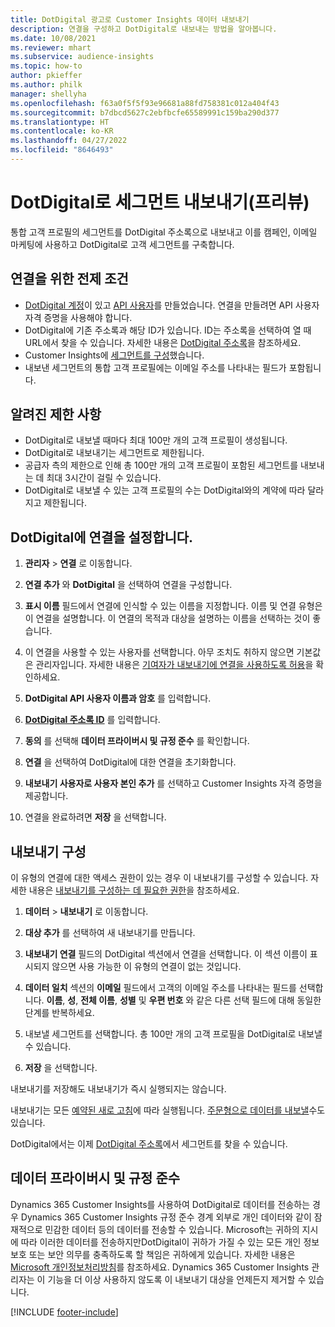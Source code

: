```yaml
---
title: DotDigital 광고로 Customer Insights 데이터 내보내기
description: 연결을 구성하고 DotDigital로 내보내는 방법을 알아봅니다.
ms.date: 10/08/2021
ms.reviewer: mhart
ms.subservice: audience-insights
ms.topic: how-to
author: pkieffer
ms.author: philk
manager: shellyha
ms.openlocfilehash: f63a0f5f5f93e96681a88fd758381c012a404f43
ms.sourcegitcommit: b7dbcd5627c2ebfbcfe65589991c159ba290d377
ms.translationtype: HT
ms.contentlocale: ko-KR
ms.lasthandoff: 04/27/2022
ms.locfileid: "8646493"
---
```

# <a name="export-segments-to-dotdigital-preview"></a>DotDigital로 세그먼트 내보내기(프리뷰)

통합 고객 프로필의 세그먼트를 DotDigital 주소록으로 내보내고 이를 캠페인, 이메일 마케팅에 사용하고 DotDigital로 고객 세그먼트를 구축합니다. 

## <a name="prerequisites-for-a-connection"></a>연결을 위한 전제 조건

-   [DotDigital 계정](https://dotdigital.com/)이 있고 [API 사용자](https://support.dotdigital.com/hc/articles/115001718730-How-do-I-create-an-API-user)를 만들었습니다. 연결을 만들려면 API 사용자 자격 증명을 사용해야 합니다.
-   DotDigital에 기존 주소록과 해당 ID가 있습니다. ID는 주소록을 선택하여 열 때 URL에서 찾을 수 있습니다. 자세한 내용은 [DotDigital 주소록](https://support.dotdigital.com/hc/articles/212211968-Creating-an-address-book)을 참조하세요.
-   Customer Insights에 [세그먼트를 구성](segments.md)했습니다.
-   내보낸 세그먼트의 통합 고객 프로필에는 이메일 주소를 나타내는 필드가 포함됩니다.

## <a name="known-limitations"></a>알려진 제한 사항

- DotDigital로 내보낼 때마다 최대 100만 개의 고객 프로필이 생성됩니다.
- DotDigital로 내보내기는 세그먼트로 제한됩니다.
- 공급자 측의 제한으로 인해 총 100만 개의 고객 프로필이 포함된 세그먼트를 내보내는 데 최대 3시간이 걸릴 수 있습니다. 
- DotDigital로 내보낼 수 있는 고객 프로필의 수는 DotDigital와의 계약에 따라 달라지고 제한됩니다.

## <a name="set-up-connection-to-dotdigital"></a>DotDigital에 연결을 설정합니다.

1. **관리자** > **연결** 로 이동합니다.

1. **연결 추가** 와 **DotDigital** 을 선택하여 연결을 구성합니다.

1. **표시 이름** 필드에서 연결에 인식할 수 있는 이름을 지정합니다. 이름 및 연결 유형은 이 연결을 설명합니다. 이 연결의 목적과 대상을 설명하는 이름을 선택하는 것이 좋습니다.

1. 이 연결을 사용할 수 있는 사용자를 선택합니다. 아무 조치도 취하지 않으면 기본값은 관리자입니다. 자세한 내용은 [기여자가 내보내기에 연결을 사용하도록 허용](connections.md#allow-contributors-to-use-a-connection-for-exports)을 확인하세요.

1. **DotDigital API 사용자 이름과 암호** 를 입력합니다. 

1. **[DotDigital 주소록 ID](https://support.dotdigital.com/hc/articles/212211968-Creating-an-address-book)** 를 입력합니다.

1. **동의** 를 선택해 **데이터 프라이버시 및 규정 준수** 를 확인합니다.

1. **연결** 을 선택하여 DotDigital에 대한 연결을 초기화합니다.

1. **내보내기 사용자로 사용자 본인 추가** 를 선택하고 Customer Insights 자격 증명을 제공합니다.

1. 연결을 완료하려면 **저장** 을 선택합니다. 

## <a name="configure-an-export"></a>내보내기 구성

이 유형의 연결에 대한 액세스 권한이 있는 경우 이 내보내기를 구성할 수 있습니다. 자세한 내용은 [내보내기를 구성하는 데 필요한 권한](export-destinations.md#set-up-a-new-export)을 참조하세요.

1. **데이터** > **내보내기** 로 이동합니다.

1. **대상 추가** 를 선택하여 새 내보내기를 만듭니다.

1. **내보내기 연결** 필드의 DotDigital 섹션에서 연결을 선택합니다. 이 섹션 이름이 표시되지 않으면 사용 가능한 이 유형의 연결이 없는 것입니다.


1. **데이터 일치** 섹션의 **이메일** 필드에서 고객의 이메일 주소를 나타내는 필드를 선택합니다. **이름**, **성**, **전체 이름**, **성별** 및 **우편 번호** 와 같은 다른 선택 필드에 대해 동일한 단계를 반복하세요.

1. 내보낼 세그먼트를 선택합니다. 총 100만 개의 고객 프로필을 DotDigital로 내보낼 수 있습니다.

1. **저장** 을 선택합니다.

내보내기를 저장해도 내보내기가 즉시 실행되지는 않습니다.

내보내기는 모든 [예약된 새로 고침](system.md#schedule-tab)에 따라 실행됩니다. [주문형으로 데이터를 내보낼](export-destinations.md#run-exports-on-demand)수도 있습니다. 
 
DotDigital에서는 이제 [DotDigital 주소록](https://support.dotdigital.com/hc/articles/212211968-Creating-an-address-book)에서 세그먼트를 찾을 수 있습니다.


## <a name="data-privacy-and-compliance"></a>데이터 프라이버시 및 규정 준수

Dynamics 365 Customer Insights를 사용하여 DotDigital로 데이터를 전송하는 경우 Dynamics 365 Customer Insights 규정 준수 경계 외부로 개인 데이터와 같이 잠재적으로 민감한 데이터 등의 데이터를 전송할 수 있습니다. Microsoft는 귀하의 지시에 따라 이러한 데이터를 전송하지만DotDigital이 귀하가 가질 수 있는 모든 개인 정보 보호 또는 보안 의무를 충족하도록 할 책임은 귀하에게 있습니다. 자세한 내용은 [Microsoft 개인정보처리방침](https://go.microsoft.com/fwlink/?linkid=396732)를 참조하세요.
Dynamics 365 Customer Insights 관리자는 이 기능을 더 이상 사용하지 않도록 이 내보내기 대상을 언제든지 제거할 수 있습니다.


[!INCLUDE [footer-include](includes/footer-banner.md)]
